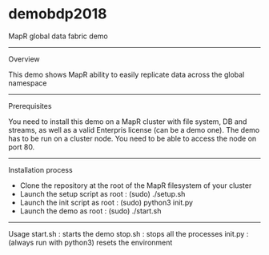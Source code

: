 # demobdp2018

MapR global data fabric demo

-------------------------------------------------------
Overview

This demo shows MapR ability to easily replicate data across the global namespace


-------------------------------------------------------
Prerequisites

You need to install this demo on a MapR cluster with file system, DB and streams, as well as a valid Enterpris license (can be a demo one).
The demo has to be run on a cluster node.
You need to be able to access the node on port 80.


-------------------------------------------------------
Installation process

- Clone the repository at the root of the MapR filesystem of your cluster
- Launch the setup script as root : (sudo) ./setup.sh
- Launch the init script as root : (sudo) python3 init.py
- Launch the demo as root : (sudo) ./start.sh


-------------------------------------------------------
Usage
start.sh : starts the demo
stop.sh : stops all the processes
init.py : (always run with python3) resets the environment

